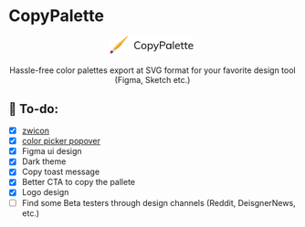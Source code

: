 # CopyPalette

<p align='center'> 
<a href="https://woddd.run/" target="_blank"><img width="150" src="./assets/logo.png"></a><br><br>
    Hassle-free color palettes export at SVG format for your favorite design tool (Figma, Sketch etc.)
</p>

## 🚧 To-do:

- [x] [zwicon](https://www.zwicon.com/cheatsheet.html)
- [x] [color picker popover](https://casesandberg.github.io/react-color/#examples)
- [x] Figma ui design
- [x] Dark theme
- [x] Copy toast message
- [x] Better CTA to copy the pallete
- [x] Logo design
- [ ] Find some Beta testers through design channels (Reddit, DeisgnerNews, etc.)
